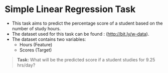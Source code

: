 # Simple Linear Regression Task
- This task aims to predict the percentage score of a student based on the number of study hours.
- The dataset used for this task can be found :  (http://bit.ly/w-data).
- The dataset contains two variables:
  * Hours   (Feature)
  * Scores  (Target)

> **Task:** What will be the predicted score if a student studies for 9.25 hrs/day?

